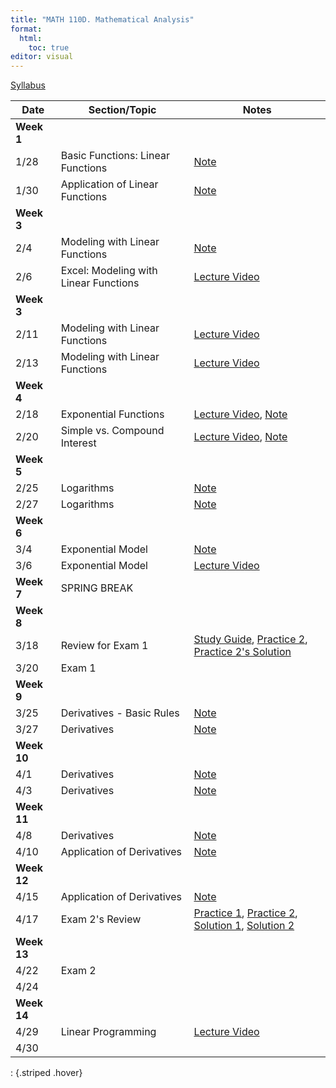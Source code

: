 ```yaml
---
title: "MATH 110D. Mathematical Analysis"
format: 
  html:
    toc: true
editor: visual
---
```





[Syllabus](../syllabus.html)

| Date       | Section/Topic | Notes | 
|------------|---------------|-------|
| **Week 1** |               |       |            
| 1/28 | Basic Functions: Linear Functions  | [Note](notes/note1.pdf)  | 
| 1/30       | Application of Linear Functions              |    [Note](notes/note2.pdf)   |   
| **Week 3** |  |  |  |
| 2/4       | Modeling with Linear Functions              |    [Note](notes/note3.pdf)   |  
| 2/6       | Excel: Modeling with Linear Functions              |    [Lecture Video](https://bryant.hosted.panopto.com/Panopto/Pages/Viewer.aspx?id=d08c6b7b-e10d-43ea-a96c-b27c014ed5bc)   |    
| **Week 3** |  |  |  |
| 2/11       | Modeling with Linear Functions              |    [Lecture Video](https://bryant.hosted.panopto.com/Panopto/Pages/Viewer.aspx?id=886be002-5e77-4643-b811-b281015b4d23)   |          
| 2/13       | Modeling with Linear Functions              |    [Lecture Video](https://bryant.hosted.panopto.com/Panopto/Pages/Viewer.aspx?id=886be002-5e77-4643-b811-b281015b4d23)   |          
| **Week 4** |  |  |  |
| 2/18       | Exponential Functions              |    [Lecture Video](https://bryant.hosted.panopto.com/Panopto/Pages/Viewer.aspx?id=89c6783d-a9d0-4c1c-b7da-b288009a54d0), [Note](notes/note4.pdf)   |    
| 2/20       | Simple vs. Compound Interest	              |    [Lecture Video](https://bryant.hosted.panopto.com/Panopto/Pages/Viewer.aspx?id=48c0dfa5-52e8-4aac-9cb5-b28a016e7e25), [Note](notes/note5.pdf)   |    
| **Week 5** |  |  |  |
| 2/25 | Logarithms | [Note](notes/note6.pdf) | 
| 2/27 | Logarithms | [Note](notes/note7.pdf) | 
| **Week 6** |  |  |  |
| 3/4 | Exponential Model | [Note](notes/note8.pdf) | 
| 3/6 | Exponential Model | [Lecture Video](https://bryant.hosted.panopto.com/Panopto/Pages/Viewer.aspx?id=30b15878-dd8e-4ad1-adba-b298016d7d8b) |
| **Week 7** | SPRING BREAK |  |  |
| **Week 8** |  |  |  |
| 3/18 | Review for Exam 1 | [Study Guide](https://bryantstats.github.io/math110/class1/exam1_study_guide.html), [Practice 2](https://bryantstats.github.io/math110/class1/exam1_study_guide2.html), [Practice 2's Solution](https://bryantstats.github.io/math110/class1/exam1_study_guide2_solution.html)  | 
| 3/20 | Exam 1 |  | 
| **Week 9** |  |  |  |
| 3/25 | Derivatives - Basic Rules | [Note](notes/note9.pdf) | 
| 3/27 | Derivatives | [Note](notes/note10.pdf) | 
| **Week 10** |  |  |  |
| 4/1 | Derivatives | [Note](notes/note11.pdf) | 
| 4/3 | Derivatives  | [Note](notes/note12.pdf) | 
| **Week 11** |  |  |  |
| 4/8 | Derivatives | [Note](notes/note13.pdf) | 
| 4/10 | Application of Derivatives  | [Note](notes/note14.pdf) | 
| **Week 12** |  |  |  |
| 4/15 | Application of Derivatives | [Note](application_derivatives.html) | 
| 4/17 | Exam 2's Review  | [Practice 1](https://bryantstats.github.io/math110/exams/exam2_practice_problems.html), [Practice 2](https://bryantstats.github.io/math110/exams/exam2_practice_problems2.html), <br> [Solution 1](https://bryantstats.github.io/math110/exams/exam2_practice_problems_solution.html), [Solution 2](https://bryantstats.github.io/math110/exams/exam2_practice_problems2_solution.html)  | 
| **Week 13** |  |  |  |
| 4/22 | Exam 2 |  | 
| 4/24 |  |  | 
| **Week 14** |  |  |  |
| 4/29 | Linear Programming | [Lecture Video](https://bryant.hosted.panopto.com/Panopto/Pages/Viewer.aspx?id=5f48092f-9fce-40df-b1d2-b2ce013e2e3a)  | 
| 4/30 |  |  | 
: {.striped .hover}


